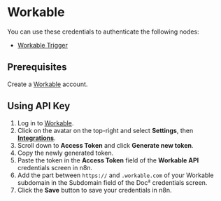# Workable

You can use these credentials to authenticate the following nodes:

- [Workable Trigger](/workflow/integrations/trigger-nodes/n8n-nodes-base.workableTrigger/)

## Prerequisites

Create a [Workable](https://www.workable.com/) account.

## Using API Key

1. Log in to [Workable](https://www.workable.com/).
2. Click on the avatar on the top-right and select **Settings**, then **[Integrations](https://workable.com/backend/settings/integrations)**.
3. Scroll down to **Access Token** and click **Generate new token**.
4. Copy the newly generated token.
6. Paste the token in the **Access Token** field of the **Workable API** credentials screen in n8n.
7. Add the part between `https://` and `.workable.com` of your Workable subdomain in the Subdomain field of the Doc² credentials screen.
8. Click the **Save** button to save your credentials in n8n.
